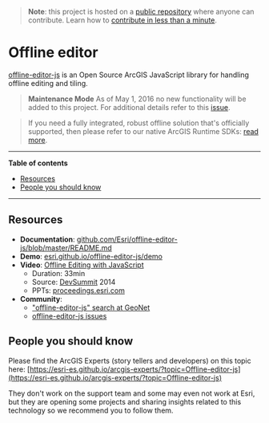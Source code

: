 > **Note**: this project is hosted on a [public repository](https://github.com/hhkaos/awesome-arcgis) where anyone can contribute. Learn how to [contribute in less than a minute](https://github.com/hhkaos/awesome-arcgis/blob/master/CONTRIBUTING.md#contributions).

# Offline editor
[offline-editor-js](https://github.com/Esri/offline-editor-js) is an Open Source ArcGIS JavaScript library for handling offline editing and tiling.

> **Maintenance Mode** As of May 1, 2016 no new functionality will be added to this project. For additional details refer to this [issue](https://github.com/Esri/offline-editor-js/issues/468).

> If you need a fully integrated, robust offline solution that's officially supported, then please refer to our native ArcGIS Runtime SDKs: [read more](../../../../arcgis/offline/README.md).

---

<!-- START doctoc generated TOC please keep comment here to allow auto update -->
<!-- DON'T EDIT THIS SECTION, INSTEAD RE-RUN doctoc TO UPDATE -->
**Table of contents**

- [Resources](#resources)
- [People you should know](#people-you-should-know)

<!-- END doctoc generated TOC please keep comment here to allow auto update -->

----

## Resources

* **Documentation**: [github.com/Esri/offline-editor-js/blob/master/README.md](https://github.com/Esri/offline-editor-js/blob/master/README.md)
* **Demo**: [esri.github.io/offline-editor-js/demo](http://esri.github.io/offline-editor-js/demo/)
* **Video**: [Offline Editing with JavaScript](http://www.esri.com/videos/watch?videoid=3371&channelid=LegacyVideo&isLegacy=true&title=offline-editing-with-javascript)
  * Duration: 33min
  * Source: [DevSummit](http://www.esri.com/events/devsummit) 2014
  * PPTs: [proceedings.esri.com](https://www.google.es/webhp?ie=UTF-8#q=%22offline-editor-js%22+site:proceedings.esri.com)
* **Community**:
  * ["offline-editor-js" search at GeoNet](https://community.esri.com/search.jspa?q=offline-editor-js)
  * [offline-editor-js issues](https://github.com/Esri/offline-editor-js/issues)


## People you should know
Please find the ArcGIS Experts (story tellers and developers) on this topic here: [https://esri-es.github.io/arcgis-experts/?topic=Offline-editor-js](https://esri-es.github.io/arcgis-experts/?topic=Offline-editor-js)

They don't work on the support team and some may even not work at Esri,
but they are opening some projects and sharing insights related to this
technology so we recommend you to follow them.



